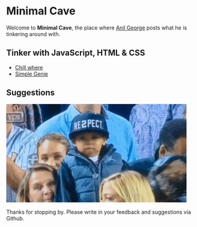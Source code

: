 # Minimal Cave

Welcome to **Minimal Cave**, the place where [Anil George](https://www.linkedin.com/in/anilgeorge04/) posts what he is tinkering around with. 

## Tinker with JavaScript, HTML & CSS
- [Chill where](https://anilgeorge04.github.io/chill-where)
- [Simple Genie](https://anilgeorge04.github.io/cs50harvard)

## Suggestions

![respect](images/respect.gif)

Thanks for stopping by. 
Please write in your feedback and suggestions via Github.
